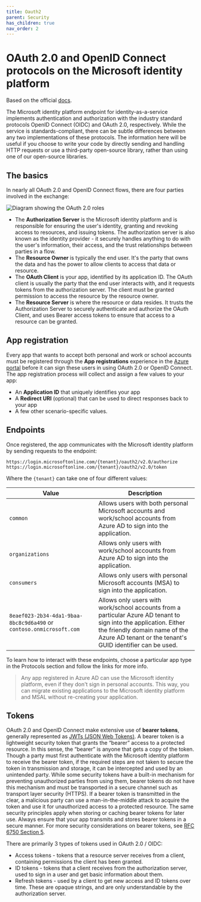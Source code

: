 ```yaml
---
title: Oauth2
parent: Security
has_children: true
nav_order: 2
---
```


# OAuth 2.0 and OpenID Connect protocols on the Microsoft identity platform
Based on the official [docs](https://docs.microsoft.com/en-us/azure/active-directory/develop/active-directory-v2-protocols).

The Microsoft identity platform endpoint for identity-as-a-service implements authentication and authorization with the industry standard protocols OpenID Connect (OIDC) and OAuth 2.0, respectively. While the service is standards-compliant, there can be subtle differences between any two implementations of these protocols. The information here will be useful if you choose to write your code by directly sending and handling HTTP requests or use a third-party open-source library, rather than using one of our open-source libraries.

## The basics

In nearly all OAuth 2.0 and OpenID Connect flows, there are four parties involved in the exchange:

![Diagram showing the OAuth 2.0 roles](../../assets/images/protocols-roles.svg)

* The **Authorization Server** is the Microsoft identity platform and is responsible for ensuring the user's identity, granting and revoking access to resources, and issuing tokens. The authorization server is also known as the identity provider - it securely handles anything to do with the user's information, their access, and the trust relationships between parties in a flow.
* The **Resource Owner** is typically the end user. It's the party that owns the data and has the power to allow clients to access that data or resource.
* The **OAuth Client** is your app, identified by its application ID. The OAuth client is usually the party that the end user interacts with, and it requests tokens from the authorization server. The client must be granted permission to access the resource by the resource owner.
* The **Resource Server** is where the resource or data resides. It trusts the Authorization Server to securely authenticate and authorize the OAuth Client, and uses Bearer access tokens to ensure that access to a resource can be granted.

## App registration

Every app that wants to accept both personal and work or school accounts must be registered through the **App registrations** experience in the [Azure portal](https://aka.ms/appregistrations) before it can sign these users in using OAuth 2.0 or OpenID Connect. The app registration process will collect and assign a few values to your app:

* An **Application ID** that uniquely identifies your app
* A **Redirect URI** (optional) that can be used to direct responses back to your app
* A few other scenario-specific values.


## Endpoints

Once registered, the app communicates with the Microsoft identity platform by sending requests to the endpoint:

```
https://login.microsoftonline.com/{tenant}/oauth2/v2.0/authorize
https://login.microsoftonline.com/{tenant}/oauth2/v2.0/token
```

Where the `{tenant}` can take one of four different values:

| Value | Description |
| --- | --- |
| `common` | Allows users with both personal Microsoft accounts and work/school accounts from Azure AD to sign into the application. |
| `organizations` | Allows only users with work/school accounts from Azure AD to sign into the application. |
| `consumers` | Allows only users with personal Microsoft accounts (MSA) to sign into the application. |
| `8eaef023-2b34-4da1-9baa-8bc8c9d6a490` or `contoso.onmicrosoft.com` | Allows only users with work/school accounts from a particular Azure AD tenant to sign into the application. Either the friendly domain name of the Azure AD tenant or the tenant's GUID identifier can be used. |

To learn how to interact with these endpoints, choose a particular app type in the Protocols section and follow the links for more info.

> Any app registered in Azure AD can use the Microsoft identity platform, even if they don't sign in personal accounts.  This way, you can migrate existing applications to the Microsoft identity platform and MSAL without re-creating your application.

## Tokens

OAuth 2.0 and OpenID Connect make extensive use of **bearer tokens**, generally represented as [JWTs (JSON Web Tokens)](https://tools.ietf.org/html/rfc7519). A bearer token is a lightweight security token that grants the “bearer” access to a protected resource. In this sense, the “bearer” is anyone that gets a copy of the token. Though a party must first authenticate with the Microsoft identity platform to receive the bearer token, if the required steps are not taken to secure the token in transmission and storage, it can be intercepted and used by an unintended party. While some security tokens have a built-in mechanism for preventing unauthorized parties from using them, bearer tokens do not have this mechanism and must be transported in a secure channel such as transport layer security (HTTPS). If a bearer token is transmitted in the clear, a malicious party can use a man-in-the-middle attack to acquire the token and use it for unauthorized access to a protected resource. The same security principles apply when storing or caching bearer tokens for later use. Always ensure that your app transmits and stores bearer tokens in a secure manner. For more security considerations on bearer tokens, see [RFC 6750 Section 5](https://tools.ietf.org/html/rfc6750).

There are primarily 3 types of tokens used in OAuth 2.0 / OIDC:

* Access tokens - tokens that a resource server receives from a client, containing permissions the client has been granted.  
* ID tokens - tokens that a client receives from the authorization server, used to sign in a user and get basic information about them.
* Refresh tokens - used by a client to get new access and ID tokens over time.  These are opaque strings, and are only understandable by the authorization server.

